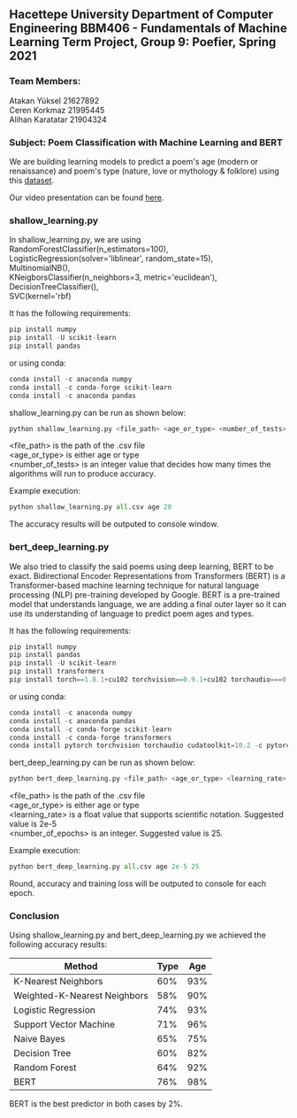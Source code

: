 ## Hacettepe University Department of Computer Engineering BBM406 - Fundamentals of Machine Learning Term Project, Group 9: Poefier, Spring 2021

### Team Members:
Atakan Yüksel 21627892<br>
Ceren Korkmaz 21995445<br>
Alihan Karatatar 21904324<br>

### Subject: Poem Classification with Machine Learning and BERT
We are building learning models to predict a poem's age (modern or renaissance) and poem's type (nature, love or mythology & folklore) using this [dataset](https://www.kaggle.com/ultrajack/modern-renaissance-poetry "Poems from poetryfoundation.org").

Our video presentation can be found [here](https://www.youtube.com/watch?v=ArZzSyPeJuU "Poefier Video Presentation").


### shallow_learning.py
In shallow_learning.py, we are using<br>
RandomForestClassifier(n_estimators=100),<br>
LogisticRegression(solver='liblinear', random_state=15),<br>
MultinomialNB(),<br>
KNeigborsClassifier(n_neighbors=3, metric='euclidean'),<br>
DecisionTreeClassifier(),<br>
SVC(kernel='rbf)

It has the following requirements:
```python
pip install numpy
pip install -U scikit-learn
pip install pandas
```
or using conda:
```python
conda install -c anaconda numpy
conda install -c conda-forge scikit-learn
conda install -c anaconda pandas
```

shallow_learning.py can be run as shown below:
```python
python shallow_learning.py <file_path> <age_or_type> <number_of_tests>
```

<file_path> is the path of the .csv file<br>
<age_or_type> is either age or type<br>
<number_of_tests> is an integer value that decides how many times the algorithms will run to produce accuracy.<br>

Example execution:
```python
python shallow_learning.py all.csv age 20
```

The accuracy results will be outputed to console window.

### bert_deep_learning.py
We also tried to classify the said poems using deep learning, BERT to be exact. Bidirectional Encoder Representations from Transformers (BERT) is a Transformer-based machine learning technique for natural language processing (NLP) pre-training developed by Google. BERT is a pre-trained model that understands language, we are adding a final outer layer so it can use its understanding of language to predict poem ages and types.

It has the following requirements:
```python
pip install numpy
pip install pandas
pip install -U scikit-learn
pip install transformers
pip install torch==1.8.1+cu102 torchvision==0.9.1+cu102 torchaudio===0.8.1 -f https://download.pytorch.org/whl/torch_stable.html
```
or using conda:
```python
conda install -c anaconda numpy
conda install -c anaconda pandas
conda install -c conda-forge scikit-learn
conda install -c conda-forge transformers
conda install pytorch torchvision torchaudio cudatoolkit=10.2 -c pytorch
```

bert_deep_learning.py can be run as shown below:
```python
python bert_deep_learning.py <file_path> <age_or_type> <learning_rate> <number_of_epochs>
```

<file_path> is the path of the .csv file<br>
<age_or_type> is either age or type<br>
<learning_rate> is a float value that supports scientific notation. Suggested value is 2e-5<br>
<number_of_epochs> is an integer. Suggested value is 25.

Example execution:
```python
python bert_deep_learning.py all.csv age 2e-5 25
```

Round, accuracy and training loss will be outputed to console for each epoch.

### Conclusion
Using shallow_learning.py and bert_deep_learning.py we achieved the following accuracy results:

Method | Type | Age
--- | --- | ---
K-Nearest Neighbors | 60% | 93%
Weighted-K-Nearest Neighbors | 58% | 90%
Logistic Regression | 74% | 93%
Support Vector Machine | 71% | 96%
Naive Bayes | 65% | 75%
Decision Tree | 60% | 82%
Random Forest | 64% | 92%
BERT | 76% | 98%

BERT is the best predictor in both cases by 2%.
